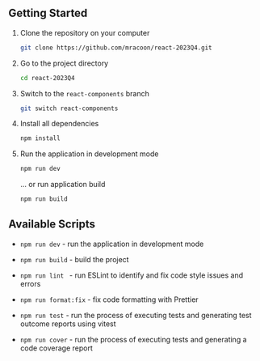 ## Getting Started

1. Clone the repository on your computer
   ```sh
   git clone https://github.com/mracoon/react-2023Q4.git
   ```
2. Go to the project directory
   ```sh
   cd react-2023Q4
   ```
3. Switch to the `react-components` branch
   ```sh
   git switch react-components
   ```
4. Install all dependencies
   ```sh
   npm install
   ```
5. Run the application in development mode
   ```sh
   npm run dev
   ```
   ... or run application build
   ```sh
   npm run build
   ```

## Available Scripts

- `npm run dev` - run the application in development mode

- `npm run build` - build the project

- `npm run lint ` - run ESLint to identify and fix code style issues and errors

- `npm run format:fix` - fix code formatting with Prettier

- `npm run test` - run the process of executing tests and generating test outcome reports using vitest

- `npm run cover` - run the process of executing tests and generating a code coverage report
